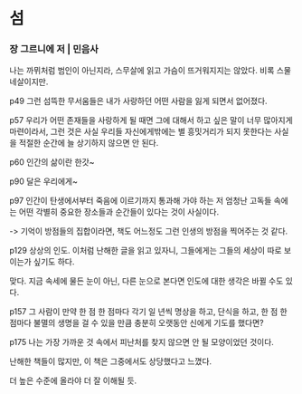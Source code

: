 # 섬

### 장 그르니에 저 | 민음사

나는 까뮈처럼 범인이 아닌지라, 스무살에 읽고 가슴이 뜨거워지지는 않았다. 비록 스물 네살이지만.

p49 그런 섬뜩한 무서움들은 내가 사랑하던 어떤 사람을 잃게 되면서 없어졌다.

p57 우리가 어떤 존재들을 사랑하게 될 때면 그에 대해서 하고 싶은 말이 너무 많아지게 마련이라서, 그런 것은 사실 우리들 자신에게밖에는 별 흥밋거리가 되지 못한다는 사실을 적절한 순간에 늘 상기하지 않으면 안 된다.

p60 인간의 삶이란 한갓~

p90 달은 우리에게~

p97 인간이 탄생에서부터 죽음에 이르기까지 통과해 가야 하는 저 엄청난 고독들 속에는 어떤 각별히 중요한 장소들과 순간들이 있다는 것이 사실이다.

-> 기억이 방점들의 집합이라면, 책도 어느정도 그런 인생의 방점을 찍어주는 것 같다. 

p129 상상의 인도. 이처럼 난해한 글을 읽고 있자니, 그들에게는 그들의 세상이 따로 보이는가 싶기도 하다.

맞다. 지금 속세에 물든 눈이 아닌, 다른 눈으로 본다면 인도에 대한 생각은 바뀔 수도 있다.

p157 그 사람이 만약 한 점 한 점마다 각기 일 년씩 명상을 하고, 단식을 하고, 한 점 한 점마다 불멸의 생명을 걸 수 있을 만큼 충분히 오랫동안 신에게 기도를 했다면?

p175 나는 가장 가까운 것 속에서 피난처를 찾지 않으면 안 될 모양이었던 것이다.

난해한 책들이 많지만, 이 책은 그중에서도 상당했다고 느꼈다.

더 높은 수준에 올라야 더 잘 이해될 듯.
